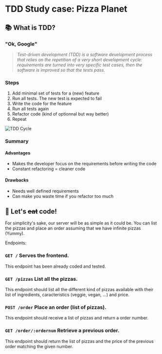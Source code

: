 # TDD Study case: Pizza Planet

## :books: What is TDD?

### "Ok, Google"

> _Test-driven development (TDD) is a software development process that relies on the repetition of a very short development cycle: requirements are turned into very specific test cases, then the software is improved so that the tests pass._

### Steps

1. Add minimal set of tests for a (new) feature
2. Run all tests. The new test is expected to fail
3. Write the code for the feature
4. Run all tests again
5. Refactor code (kind of optionnal but way better)
6. Repeat

![TDD Cycle](https://www.agileme.com.au/wiki/images/thumb/a/a4/Test_Driven_Development_%28TDD%29.jpg/1000px-Test_Driven_Development_%28TDD%29.jpg)

### Summary

#### Advantages

- Makes the developer focus on the requirements before writing the code
- Constant refactoring = cleaner code

#### Drawbacks

- Needs well defined requirements
- Can make you waste time if you refactor too much

## :pizza: Let's ~~eat~~ code!

For simplicity's sake, our server will be as simple as it could be. You can list the pizzas and place an order assuming that we have infinite pizzas (Yummy).

Endpoints:

### `GET /` Serves the frontend.

This endpoint has been already coded and tested.

### `GET /pizzas` List all the pizzas.

This endpoint should list all the different kind of pizzas available with their list of ingredients, caracteristics (veggie, vegan, ...) and price.

### `POST /order` Place an order (list of pizzas).

This endpoint should receive a list of pizzas and return a order number.

### `GET /order/:ordernum` Retrieve a previous order.

This endpoint should return the list of pizzas and the price of the previous order matching the given number.